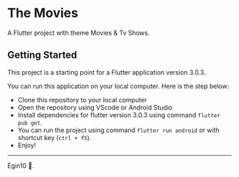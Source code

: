 # The Movies

A Flutter project with theme Movies & Tv Shows.

## Getting Started

This project is a starting point for a Flutter application version 3.0.3.

You can run this application on your local computer. Here is the step below:

- Clone this repository to your local computer
- Open the repository using VScode or Android Studio
- Install dependencies for flutter version 3.0.3 using command `flutter pub get`.
- You can run the project using command `flutter run android` or with shortcut key (`ctrl + f5`).
- Enjoy!

---

Egin10 🚀.
